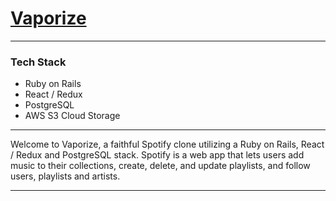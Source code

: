 # [Vaporize](https://vaporize-sh.herokuapp.com)

------

### Tech Stack

* Ruby on Rails
* React / Redux
* PostgreSQL
* AWS S3 Cloud Storage

------

Welcome to Vaporize, a faithful Spotify clone utilizing a Ruby on Rails, React / Redux and PostgreSQL stack. Spotify is a web app that lets users add music to their collections, create, delete, and update playlists, and follow users, playlists and artists. 

------
